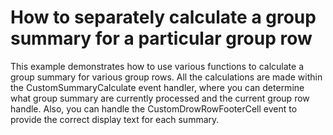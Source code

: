 # How to separately calculate a group summary for a particular group row


<p>This example demonstrates how to use various functions to calculate a group summary for various group rows. All the calculations are made within the CustomSummaryCalculate event handler, where you can determine what group summary are currently processed and the current group row handle. Also, you can handle the CustomDrowRowFooterCell event to provide the correct display text for each summary.</p>

<br/>


